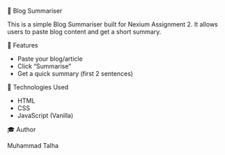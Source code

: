  📝 Blog Summariser

This is a simple Blog Summariser built for Nexium Assignment 2. It allows users to paste blog content and get a short summary.

 📌 Features

- Paste your blog/article
- Click “Summarise”
- Get a quick summary (first 2 sentences)

 🚀 Technologies Used

- HTML
- CSS
- JavaScript (Vanilla)

 🎓 Author

Muhammad Talha
